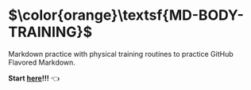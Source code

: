 # $\color{orange}\textsf{MD-BODY-TRAINING}$

Markdown practice with physical training routines to practice GitHub Flavored Markdown\.

**Start [here](dir/home.md)\!\!\!** :point_left:

